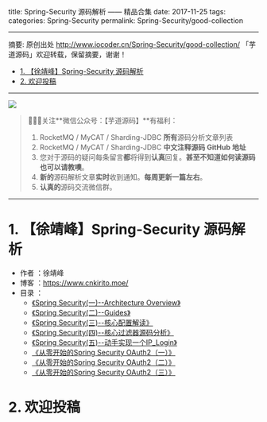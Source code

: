 title: Spring-Security 源码解析 —— 精品合集
date: 2017-11-25
tags:
categories: Spring-Security
permalink: Spring-Security/good-collection

-------

摘要: 原创出处 http://www.iocoder.cn/Spring-Security/good-collection/ 「芋道源码」欢迎转载，保留摘要，谢谢！

- [1. 【徐靖峰】Spring-Security 源码解析](http://www.iocoder.cn/Spring-Security/good-collection/)
- [2. 欢迎投稿](http://www.iocoder.cn/Spring-Security/good-collection/)

-------

![](http://www.iocoder.cn/images/common/wechat_mp_2017_07_31.jpg)

> 🙂🙂🙂关注**微信公众号：【芋道源码】**有福利：
> 1. RocketMQ / MyCAT / Sharding-JDBC **所有**源码分析文章列表
> 2. RocketMQ / MyCAT / Sharding-JDBC **中文注释源码 GitHub 地址**
> 3. 您对于源码的疑问每条留言**都**将得到**认真**回复。**甚至不知道如何读源码也可以请教噢**。
> 4. **新的**源码解析文章**实时**收到通知。**每周更新一篇左右**。  
> 5. **认真的**源码交流微信群。

-------

# 1. 【徐靖峰】Spring-Security 源码解析

* 作者 ：徐靖峰
* 博客 ：https://www.cnkirito.moe/
* 目录 ：
    * [《Spring Security(一)--Architecture Overview》](https://mp.weixin.qq.com/s?__biz=MzUzMTA2NTU2Ng==&mid=2247483860&idx=1&sn=a0d4de91cd9e97b6a0a752f75c172434&chksm=fa497e65cd3ef773b729f36a9adab379d492ae859e34a48ba86be687e487762d346ecce5f129#rd) 
    * [《Spring Security(二)--Guides》](https://mp.weixin.qq.com/s?__biz=MzUzMTA2NTU2Ng==&mid=2247483886&idx=1&sn=0af17e8b96114b05f821c06ec10aeea9&chksm=fa497e5fcd3ef749420215c42465e60610e797521cf3f30d9df9aa29440c9f4aae0933ad3d1f#rd) 
    * [《Spring Security(三)--核心配置解读》](https://www.cnkirito.moe/2017/09/20/spring-security-3/) 
    * [《Spring Security(四)--核心过滤器源码分析》](https://www.cnkirito.moe/2017/09/30/spring-security-4/) 
    * [《Spring Security(五)--动手实现一个IP_Login》](https://www.cnkirito.moe/2017/10/01/spring-security-5/) 
    * [《从零开始的Spring Security OAuth2（一）》](https://www.cnkirito.moe/2017/08/08/Re%EF%BC%9A%E4%BB%8E%E9%9B%B6%E5%BC%80%E5%A7%8B%E7%9A%84Spring%20Security%20OAuth2%EF%BC%88%E4%B8%80%EF%BC%89/) 
    * [《从零开始的Spring Security OAuth2（二）》](https://www.cnkirito.moe/2017/08/09/Re%EF%BC%9A%E4%BB%8E%E9%9B%B6%E5%BC%80%E5%A7%8B%E7%9A%84Spring%20Security%20OAuth2%EF%BC%88%E4%BA%8C%EF%BC%89/) 
    * [《从零开始的Spring Security OAuth2（三）》](https://www.cnkirito.moe/2017/08/10/Re%EF%BC%9A%E4%BB%8E%E9%9B%B6%E5%BC%80%E5%A7%8B%E7%9A%84Spring%20Security%20OAuth2%EF%BC%88%E4%B8%89%EF%BC%89/) 

# 2. 欢迎投稿